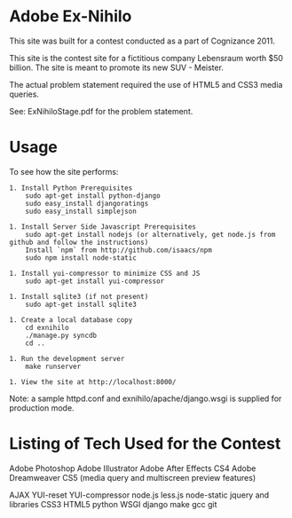 Adobe Ex-Nihilo
===============

This site was built for a contest conducted as a part of Cognizance 2011. 

This site is the contest site for a fictitious company Lebensraum worth $50 billion.
The site is meant to promote its new SUV - Meister.

The actual problem statement required the use of HTML5 and CSS3 media queries. 

See: ExNihiloStage.pdf for the problem statement.

Usage
=====

To see how the site performs:

    1. Install Python Prerequisites 
        sudo apt-get install python-django
        sudo easy_install djangoratings
        sudo easy_install simplejson

    1. Install Server Side Javascript Prerequisites
        sudo apt-get install nodejs (or alternatively, get node.js from github and follow the instructions)
        Install `npm` from http://github.com/isaacs/npm
        sudo npm install node-static

    1. Install yui-compressor to minimize CSS and JS
        sudo apt-get install yui-compressor

    1. Install sqlite3 (if not present)
        sudo apt-get install sqlite3

    1. Create a local database copy
        cd exnihilo
        ./manage.py syncdb
        cd ..

    1. Run the development server
        make runserver

    1. View the site at http://localhost:8000/

Note: a sample httpd.conf and exnihilo/apache/django.wsgi is supplied for production mode.



Listing of Tech Used for the Contest
===================================

Adobe Photoshop
Adobe Illustrator
Adobe After Effects CS4
Adobe Dreamweaver CS5 (media query and multiscreen preview features)

AJAX
YUI-reset
YUI-compressor
node.js
less.js
node-static
jquery and libraries
CSS3
HTML5
python
WSGI
django
make
gcc
git
